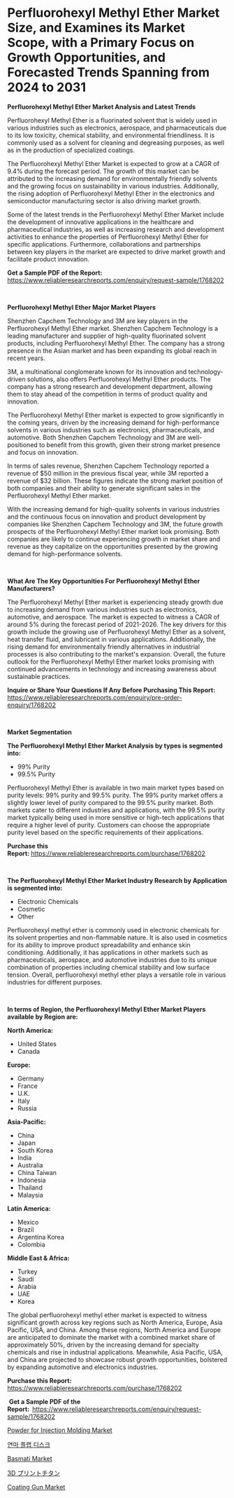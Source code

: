 <p><h1>Perfluorohexyl Methyl Ether Market Size, and Examines its Market Scope, with a Primary Focus on Growth Opportunities, and Forecasted Trends Spanning from 2024 to 2031</h1></p><p><strong>Perfluorohexyl Methyl Ether Market Analysis and Latest Trends</strong></p>
<p><p>Perfluorohexyl Methyl Ether is a fluorinated solvent that is widely used in various industries such as electronics, aerospace, and pharmaceuticals due to its low toxicity, chemical stability, and environmental friendliness. It is commonly used as a solvent for cleaning and degreasing purposes, as well as in the production of specialized coatings.</p><p>The Perfluorohexyl Methyl Ether Market is expected to grow at a CAGR of 9.4% during the forecast period. The growth of this market can be attributed to the increasing demand for environmentally friendly solvents and the growing focus on sustainability in various industries. Additionally, the rising adoption of Perfluorohexyl Methyl Ether in the electronics and semiconductor manufacturing sector is also driving market growth.</p><p>Some of the latest trends in the Perfluorohexyl Methyl Ether Market include the development of innovative applications in the healthcare and pharmaceutical industries, as well as increasing research and development activities to enhance the properties of Perfluorohexyl Methyl Ether for specific applications. Furthermore, collaborations and partnerships between key players in the market are expected to drive market growth and facilitate product innovation.</p></p>
<p><strong>Get a Sample PDF of the Report:&nbsp;</strong> <a href="https://www.reliableresearchreports.com/enquiry/request-sample/1768202">https://www.reliableresearchreports.com/enquiry/request-sample/1768202</a></p>
<p>&nbsp;</p>
<p><strong>Perfluorohexyl Methyl Ether Major Market Players</strong></p>
<p><p>Shenzhen Capchem Technology and 3M are key players in the Perfluorohexyl Methyl Ether market. Shenzhen Capchem Technology is a leading manufacturer and supplier of high-quality fluorinated solvent products, including Perfluorohexyl Methyl Ether. The company has a strong presence in the Asian market and has been expanding its global reach in recent years.</p><p>3M, a multinational conglomerate known for its innovation and technology-driven solutions, also offers Perfluorohexyl Methyl Ether products. The company has a strong research and development department, allowing them to stay ahead of the competition in terms of product quality and innovation.</p><p>The Perfluorohexyl Methyl Ether market is expected to grow significantly in the coming years, driven by the increasing demand for high-performance solvents in various industries such as electronics, pharmaceuticals, and automotive. Both Shenzhen Capchem Technology and 3M are well-positioned to benefit from this growth, given their strong market presence and focus on innovation.</p><p>In terms of sales revenue, Shenzhen Capchem Technology reported a revenue of $50 million in the previous fiscal year, while 3M reported a revenue of $32 billion. These figures indicate the strong market position of both companies and their ability to generate significant sales in the Perfluorohexyl Methyl Ether market.</p><p>With the increasing demand for high-quality solvents in various industries and the continuous focus on innovation and product development by companies like Shenzhen Capchem Technology and 3M, the future growth prospects of the Perfluorohexyl Methyl Ether market look promising. Both companies are likely to continue experiencing growth in market share and revenue as they capitalize on the opportunities presented by the growing demand for high-performance solvents.</p></p>
<p>&nbsp;</p>
<p><strong>What Are The Key Opportunities For Perfluorohexyl Methyl Ether Manufacturers?</strong></p>
<p><p>The Perfluorohexyl Methyl Ether market is experiencing steady growth due to increasing demand from various industries such as electronics, automotive, and aerospace. The market is expected to witness a CAGR of around 5% during the forecast period of 2021-2026. The key drivers for this growth include the growing use of Perfluorohexyl Methyl Ether as a solvent, heat transfer fluid, and lubricant in various applications. Additionally, the rising demand for environmentally friendly alternatives in industrial processes is also contributing to the market's expansion. Overall, the future outlook for the Perfluorohexyl Methyl Ether market looks promising with continued advancements in technology and increasing awareness about sustainable practices.</p></p>
<p><strong>Inquire or Share Your Questions If Any Before Purchasing This Report:</strong> <a href="https://www.reliableresearchreports.com/enquiry/pre-order-enquiry/1768202">https://www.reliableresearchreports.com/enquiry/pre-order-enquiry/1768202</a></p>
<p>&nbsp;</p>
<p><strong>Market Segmentation</strong></p>
<p><strong>The Perfluorohexyl Methyl Ether Market Analysis by types is segmented into:</strong></p>
<p><ul><li>99% Purity</li><li>99.5% Purity</li></ul></p>
<p><p>Perfluorohexyl Methyl Ether is available in two main market types based on purity levels: 99% purity and 99.5% purity. The 99% purity market offers a slightly lower level of purity compared to the 99.5% purity market. Both markets cater to different industries and applications, with the 99.5% purity market typically being used in more sensitive or high-tech applications that require a higher level of purity. Customers can choose the appropriate purity level based on the specific requirements of their applications.</p></p>
<p><strong>Purchase this Report:&nbsp;</strong><a href="https://www.reliableresearchreports.com/purchase/1768202">https://www.reliableresearchreports.com/purchase/1768202</a></p>
<p>&nbsp;</p>
<p><strong>The Perfluorohexyl Methyl Ether Market Industry Research by Application is segmented into:</strong></p>
<p><ul><li>Electronic Chemicals</li><li>Cosmetic</li><li>Other</li></ul></p>
<p><p>Perfluorohexyl methyl ether is commonly used in electronic chemicals for its solvent properties and non-flammable nature. It is also used in cosmetics for its ability to improve product spreadability and enhance skin conditioning. Additionally, it has applications in other markets such as pharmaceuticals, aerospace, and automotive industries due to its unique combination of properties including chemical stability and low surface tension. Overall, perfluorohexyl methyl ether plays a versatile role in various industries for different purposes.</p></p>
<p>&nbsp;</p>
<p><strong>In terms of Region, the Perfluorohexyl Methyl Ether Market Players available by Region are:</strong></p>
<p>
    <p> <strong> North America: </strong>
        <ul>
            <li>United States</li>
            <li>Canada</li>
        </ul>
        </p> 
    <p> <strong> Europe: </strong>
        <ul>
            <li>Germany</li>
            <li>France</li>
            <li>U.K.</li>
            <li>Italy</li>
            <li>Russia</li>
        </ul>
        </p> 
    <p> <strong> Asia-Pacific: </strong>
        <ul>
            <li>China</li>
            <li>Japan</li>
            <li>South Korea</li>
            <li>India</li>
            <li>Australia</li>
            <li>China Taiwan</li>
            <li>Indonesia</li>
            <li>Thailand</li>
            <li>Malaysia</li>
        </ul>
        </p> 
    <p> <strong> Latin America: </strong>
        <ul>
            <li>Mexico</li>
            <li>Brazil</li>
            <li>Argentina Korea</li>
            <li>Colombia</li>
        </ul>
        </p> 
    <p> <strong> Middle East & Africa: </strong>
        <ul>
            <li>Turkey</li>
            <li>Saudi</li>
            <li>Arabia</li>
            <li>UAE</li>
            <li>Korea</li>
        </ul>
    </p>
    </p>
<p><p>The global perfluorohexyl methyl ether market is expected to witness significant growth across key regions such as North America, Europe, Asia Pacific, USA, and China. Among these regions, North America and Europe are anticipated to dominate the market with a combined market share of approximately 50%, driven by the increasing demand for specialty chemicals and rise in industrial applications. Meanwhile, Asia Pacific, USA, and China are projected to showcase robust growth opportunities, bolstered by expanding automotive and electronics industries.</p></p>
<p><strong>Purchase this Report: </strong><a href="https://www.reliableresearchreports.com/purchase/1768202">https://www.reliableresearchreports.com/purchase/1768202</a></p>
<p>&nbsp;<strong>Get a Sample PDF of the Report:&nbsp;&nbsp;</strong><a href="https://www.reliableresearchreports.com/enquiry/request-sample/1768202">https://www.reliableresearchreports.com/enquiry/request-sample/1768202</a></p>
<p><strong></strong></p>
<p><p><a href="https://github.com/Whitneyboyettebo9kiw7yr13/Market-Research-Report-List-1/blob/main/powder-for-injection-molding-market.md">Powder for Injection Molding Market</a></p><p><a href="https://github.com/trmesnao7959541/Market-Research-Report-List-1/blob/main/3455817494.md">연마 플랩 디스크</a></p><p><a href="https://issuu.com/reportprime-2/docs/basmati-market-size-2030.pptx">Basmati Market</a></p><p><a href="https://github.com/xnljig2898992/Market-Research-Report-List-1/blob/main/8238167802.md">3D プリントチタン</a></p><p><a href="https://issuu.com/reportprime-2/docs/coating-gun-market-size-2030.pptx">Coating Gun Market</a></p></p>